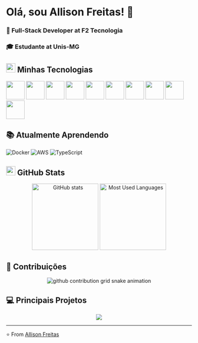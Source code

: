 # Olá, sou Allison Freitas! 👋

### 💼 Full-Stack Developer at F2 Tecnologia
### 🎓 Estudante at Unis-MG

## <img src="https://media2.giphy.com/media/QssGEmpkyEOhBCb7e1/giphy.gif?cid=ecf05e47a0n3gi1bfqntqmob8g9aid1oyj2wr3ds3mg700bl&rid=giphy.gif" width="25"> Minhas Tecnologias

<div align="left">
  <img src="https://cdn.jsdelivr.net/gh/devicons/devicon@latest/icons/python/python-original.svg" width="50" height="50"/>
  <img src="https://cdn.jsdelivr.net/gh/devicons/devicon@latest/icons/c/c-original.svg" width="50" height="50"/>
  <img src="https://cdn.jsdelivr.net/gh/devicons/devicon@latest/icons/react/react-original.svg" width="50" height="50"/>
  <img src="https://cdn.jsdelivr.net/gh/devicons/devicon@latest/icons/nodejs/nodejs-original.svg" width="50" height="50"/>
  <img src="https://cdn.jsdelivr.net/gh/devicons/devicon@latest/icons/nodemon/nodemon-original.svg" width="50" height="50"/>
  <img src="https://cdn.jsdelivr.net/gh/devicons/devicon@latest/icons/mongodb/mongodb-original.svg" width="50" height="50"/>
  <img src="https://cdn.jsdelivr.net/gh/devicons/devicon@latest/icons/javascript/javascript-original.svg" width="50" height="50"/>
  <img src="https://cdn.jsdelivr.net/gh/devicons/devicon@latest/icons/html5/html5-original.svg" width="50" height="50"/>
  <img src="https://cdn.jsdelivr.net/gh/devicons/devicon@latest/icons/css3/css3-original.svg" width="50" height="50"/>
  <img src="https://cdn.jsdelivr.net/gh/devicons/devicon@latest/icons/git/git-original.svg" width="50" height="50"/>
</div>

## 📚 Atualmente Aprendendo
<div align="left">
  <img src="https://img.shields.io/badge/-Docker-2496ED?style=for-the-badge&logo=docker&logoColor=white" alt="Docker">
  <img src="https://img.shields.io/badge/-AWS-232F3E?style=for-the-badge&logo=amazon-aws&logoColor=white" alt="AWS">
  <img src="https://img.shields.io/badge/-TypeScript-3178C6?style=for-the-badge&logo=typescript&logoColor=white" alt="TypeScript">
</div>

## <img src="https://media.giphy.com/media/iY8CRBdQXODJSCERIr/giphy.gif" width="25"> GitHub Stats

<div style="text-align: center;" align="center">
  <img height="180em" src="https://github-readme-stats-git-masterrstaa-rickstaa.vercel.app/api?username=Allisonfreittass&hide_title=true&show_icons=true&include_all_commits=false&count_private=true&line_height=25&hide=issues&bg_color=000&title_color=FF00F6&text_color=FFF&border_radius=3&border_color=36123c&icon_color=FF00F6&theme=jolly" alt="GitHub stats">
  
  <a href="https://github.com/Allisonfreittass/github-readme-stats">
    <img height="180em" src="https://github-readme-stats-git-masterrstaa-rickstaa.vercel.app/api/top-langs/?username=Allisonfreittass&line_height=10&card_width=290&layout=compact&hide_title=false&count_private=true&langs_count=4&show_icons=true&title_color=FF00F6&hide=html,css&bg_color=000&text_color=8B8B8B&border_radius=3&border_color=561760&count_private=true" alt="Most Used Languages">
  </a>
</div>

## 🐍 Contribuições

<div align="center">
  <picture>
    <source media="(prefers-color-scheme: dark)" srcset="https://raw.githubusercontent.com/Allisonfreittass/Allisonfreittass/output/github-contribution-grid-snake-dark.svg">
    <source media="(prefers-color-scheme: light)" srcset="https://raw.githubusercontent.com/Allisonfreittass/Allisonfreittass/output/github-contribution-grid-snake-dark.svg">
    <img align="center" alt="github contribution grid snake animation" src="https://raw.githubusercontent.com/Allisonfreittass/Allisonfreittass/output/github-contribution-grid-snake.svg">
  </picture>
</div>

## 💻 Principais Projetos

<div align="center">
  <a href="https://github.com/Allisonfreittass/projeto-exemplo">
    <img align="center" src="https://github-readme-stats.vercel.app/api/pin/?username=Allisonfreittass&repo=projeto-exemplo&theme=dark&bg_color=000&title_color=FF00F6&icon_color=FF00F6&text_color=8B8B8B&border_color=561760" />
  </a>
  <!-- Você pode adicionar mais projetos aqui quando quiser destacá-los -->
</div>

---

⭐️ From [Allison Freitas](https://github.com/Allisonfreittass)
